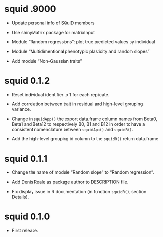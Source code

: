 # squid .9000

-   Update personal info of SQuID members

-   Use shinyMatrix package for matrixInput

-   Module “Random regressions”: plot true predicted values by
    individual

-   Module “Multidimentional phenotypic plasticity and random slopes”

-   Add module “Non-Gaussian traits”

# squid 0.1.2

-   Reset individual identifier to 1 for each replicate.

-   Add correlation between trait in residual and high-level grouping
    variance.

-   Change in `squidApp()` the export data.frame column names from
    Beta0, Beta1 and Beta12 to respectively B0, B1 and B12 in order to
    have a consistent nomenclature between `squidApp()` and `squidR()`.

-   Add the high-level grouping id column to the `squidR()` return
    data.frame

# squid 0.1.1

-   Change the name of module “Random slope” to “Random regression”.

-   Add Denis Reale as package author to DESCRIPTION file.

-   Fix display issue in R documentation (in function `squidR()`,
    section Details).

# squid 0.1.0

-   First release.
